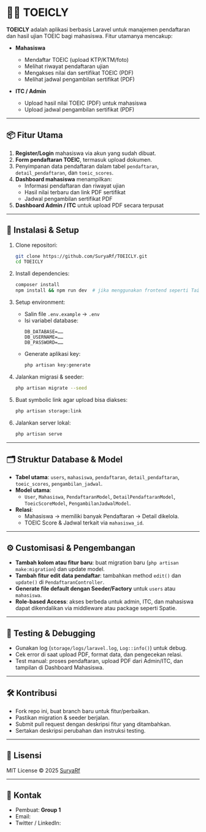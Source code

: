 
# 🧑‍🎓 TOEICLY

**TOEICLY** adalah aplikasi berbasis Laravel untuk manajemen pendaftaran dan hasil ujian TOEIC bagi mahasiswa. Fitur utamanya mencakup:

- **Mahasiswa**
  - Mendaftar TOEIC (upload KTP/KTM/foto)
  - Melihat riwayat pendaftaran ujian
  - Mengakses nilai dan sertifikat TOEIC (PDF)
  - Melihat jadwal pengambilan sertifikat (PDF)

- **ITC / Admin**
  - Upload hasil nilai TOEIC (PDF) untuk mahasiswa
  - Upload jadwal pengambilan sertifikat (PDF)

---

## 📦 Fitur Utama

1. **Register/Login** mahasiswa via akun yang sudah dibuat.
2. **Form pendaftaran TOEIC**, termasuk upload dokumen.
3. Penyimpanan data pendaftaran dalam tabel `pendaftaran`, `detail_pendaftaran`, dan `toeic_scores`.
4. **Dashboard mahasiswa** menampilkan:
   - Informasi pendaftaran dan riwayat ujian
   - Hasil nilai terbaru dan link PDF sertifikat
   - Jadwal pengambilan sertifikat PDF
5. **Dashboard Admin / ITC** untuk upload PDF secara terpusat

---

## 🚀 Instalasi & Setup

1. Clone repositori:
   ```bash
   git clone https://github.com/SuryaRf/TOEICLY.git
   cd TOEICLY
   ```

2. Install dependencies:
   ```bash
   composer install
   npm install && npm run dev  # jika menggunakan frontend seperti Tailwind
   ```

3. Setup environment:
   - Salin file `.env.example` → `.env`
   - Isi variabel database:
     ```
     DB_DATABASE=……
     DB_USERNAME=……
     DB_PASSWORD=……
     ```
   - Generate aplikasi key:
     ```bash
     php artisan key:generate
     ```

4. Jalankan migrasi & seeder:
   ```bash
   php artisan migrate --seed
   ```

5. Buat symbolic link agar upload bisa diakses:
   ```bash
   php artisan storage:link
   ```

6. Jalankan server lokal:
   ```bash
   php artisan serve
   ```

---

## 🗂 Struktur Database & Model

- **Tabel utama**: `users`, `mahasiswa`, `pendaftaran`, `detail_pendaftaran`, `toeic_scores`, `pengambilan_jadwal`.
- **Model utama**:
  - `User`, `Mahasiswa`, `PendaftaranModel`, `DetailPendaftaranModel`, `ToeicScoreModel`, `PengambilanJadwalModel`.
- **Relasi**:
  - Mahasiswa → memiliki banyak Pendaftaran → Detail dikelola.
  - TOEIC Score & Jadwal terkait via `mahasiswa_id`.

---

## ⚙️ Customisasi & Pengembangan

- **Tambah kolom atau fitur baru**: buat migration baru (`php artisan make:migration`) dan update model.
- **Tambah fitur edit data pendaftar**: tambahkan method `edit()` dan `update()` di `PendaftaranController`.
- **Generate file default dengan Seeder/Factory** untuk `users` atau `mahasiswa`.
- **Role-based Access**: akses berbeda untuk admin, ITC, dan mahasiswa dapat dikendalikan via middleware atau package seperti Spatie.

---

## 🧪 Testing & Debugging

- Gunakan log (`storage/logs/laravel.log`, `Log::info()`) untuk debug.
- Cek error di saat upload PDF, format data, dan pengecekan relasi.
- Test manual: proses pendaftaran, upload PDF dari Admin/ITC, dan tampilan di Dashboard Mahasiswa.

---

## 🛠 Kontribusi

- Fork repo ini, buat branch baru untuk fitur/perbaikan.
- Pastikan migration & seeder berjalan.
- Submit pull request dengan deskripsi fitur yang ditambahkan.
- Sertakan deskripsi perubahan dan instruksi testing.

---

## 📄 Lisensi

MIT License © 2025 [SuryaRf](https://github.com/SuryaRf)

---

## 🧭 Kontak

- Pembuat: **Group 1**
- Email: 
- Twitter / LinkedIn: 
